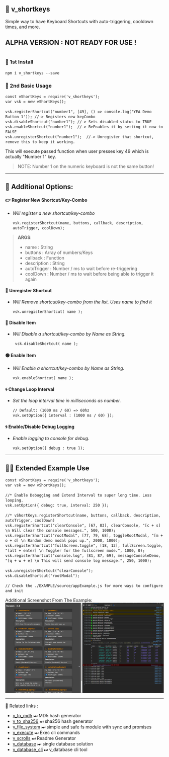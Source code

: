 ## 🎹 v_shortkeys

Simple way to have Keyboard Shortcuts with auto-triggering, cooldown times, and more.

## ALPHA VERSION : NOT READY FOR USE !

#

### 🚀 1st Install

    npm i v_shortkeys --save

### 🔧 2nd Basic Usage

    const vShortKeys = require('v_shortkeys');
    var vsk = new vShortKeys();

    vsk.registerShortcut("number1", [49], () => console.log('YEA Demo Button 1')); //-> Registers new keyCombo
    vsk.disableShortcut("number1"); //-> Sets disabled status to TRUE
    vsk.enableShortcut("number1");  //-> ReEnables it by setting it now to FALSE
    vsk.unregisterShortcut("number1");  //-> Unregister that shortcut, remove this to keep it working.

This will execute passed function when user presses key 49 which is actually "Number 1" key.

> NOTE: Number 1 on the numeric keyboard is not the same button!

---

## **📐 Additional Options:**

#### 👉 **Register New Shortcut/Key-Combo**

- _Will register a new shortcut/key-combo_

      vsk.registerShortcut(name, buttons, callback, description, autoTrigger, coolDown);

> **ARGS**:
>
> - name : String
> - buttons : Array of numbers/Keys
> - callback : Function
> - description : String
> - autoTrigger : Number / ms to wait before re-triggering
> - coolDown : Number / ms to wait before being able to trigger it again

#### 🔻 **Unregister Shortcut**

- _Will Remove shortcut/key-combo from the list. Uses name to find it_

      vsk.unregisterShortcut( name );

#### 🚫 **Disable Item**

- _Will Disable a shortcut/key-combo by Name as String._

       vsk.disableShortcut( name );

#### 🟢 **Enable Item**

- _Will Enable a shortcut/key-combo by Name as String._

      vsk.enableShortcut( name );

#### 🌀 **Change Loop Interval**

- _Set the loop interval time in milliseconds as number._

      // Default: (1000 ms / 60) => 60hz
      vsk.setOption({ interval : (1000 ms / 60) });

#### 🌀 **Enable/Disable Debug Logging**

- _Enable logging to console for debug._

      vsk.setOption({ debug : true });

---

## 👷‍♂️ **Extended Example Use**

    const vShortKeys = require('v_shortkeys');
    var vsk = new vShortKeys();

    //* Enable Debugging and Extend Interval to super long time. Less looping.
    vsk.setOption({ debug: true, interval: 250 });

    //* vShortKeys.registerShortcut(name, buttons, callback, description, autoTrigger, coolDown)
    vsk.registerShortcut("clearConsole", [67, 83], clearConsole, "[c + s] \n Will clear the console messages.", 500, 1000);
    vsk.registerShortcut("rootModal", [77, 79, 68], toggleRootModal, "[m + o + d] \n Random demo modal pops up.", 2000, 1000);
    vsk.registerShortcut("fullScreen.toggle", [18, 13], fullScreen.toggle, "[alt + enter] \n Toggler for the fullscreen mode.", 1000, 0);
    vsk.registerShortcut("console.log", [81, 87, 69], messageConsoleDemo, "[q + w + e] \n This will send console log message.", 250, 1000);

    vsk.unregisterShortcut("clearConsole");
    vsk.disableShortcut("rootModal");

    // Check the ./EXAMPLE/source/appExample.js for more ways to configure and init

Additional Screenshot From The Example:
![Example Running these from the Folder ./EXAMPLE/ ](./EXAMPLE/public/images/demo01.png)

---

📑 Related links :

- [v_to_md5](https://www.npmjs.com/package/v_to_md5) ⏭ MD5 hash generator
- [v_to_sha256](https://www.npmjs.com/package/v_to_sha256) ⏭ sha256 hash generator
- [v_file_system](https://www.npmjs.com/package/v_file_system) ⏭ simple and safe fs module with sync and promises
- [v_execute](https://www.npmjs.com/package/v_execute) ⏭ Exec cli commands
- [v_scrolls](https://www.npmjs.com/package/v_scrolls) ⏭ Readme Generator
- [v_database](https://www.npmjs.com/package/v_database) ⏭ single database solution
- [v_database_cli](https://www.npmjs.com/package/v_database_cli) ⏭ v_database cli tool
